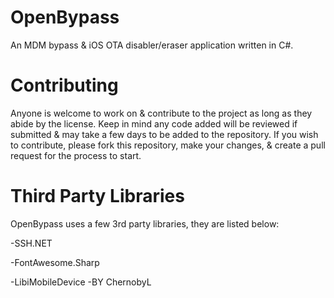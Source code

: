 # OpenBypass
An MDM bypass & iOS OTA disabler/eraser application written in C#.

# Contributing

Anyone is welcome to work on & contribute to the project as long as they abide by the license. Keep in mind any code added will be reviewed if submitted & may take a few days to be added to the repository. If you wish to contribute, please fork this repository, make your changes, & create a pull request for the process to start.

# Third Party Libraries

OpenBypass uses a few 3rd party libraries, they are listed below:

-SSH.NET

-FontAwesome.Sharp

-LibiMobileDevice
-BY ChernobyL